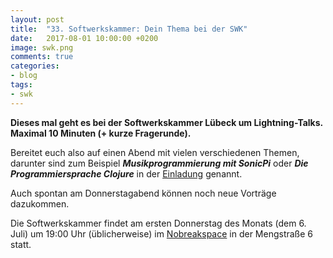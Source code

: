 ```yaml
---
layout: post
title:  "33. Softwerkskammer: Dein Thema bei der SWK"
date:   2017-08-01 10:00:00 +0200
image: swk.png
comments: true
categories:
- blog
tags:
- swk
---
```

**Dieses mal geht es bei der Softwerkskammer Lübeck um Lightning-Talks. Maximal 10 Minuten (+ kurze Fragerunde).**
<!--more-->
Bereitet euch also auf einen Abend mit vielen verschiedenen Themen, darunter sind zum Beispiel ***Musikprogrammierung mit SonicPi*** oder ***Die Programmiersprache Clojure*** in der [Einladung](https://www.softwerkskammer.org/activities/33_swk_luebeck) genannt.

Auch spontan am Donnerstagabend können noch neue Vorträge dazukommen.

Die Softwerkskammer findet am ersten Donnerstag des Monats (dem 6. Juli) um 19:00 Uhr (üblicherweise) im [Nobreakspace](http://chaotikum.org/hackerspace:nbsp) in der Mengstraße 6 statt.
